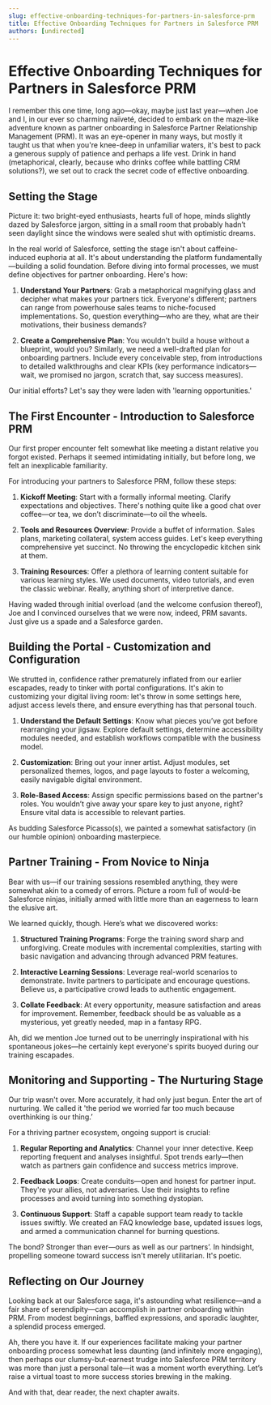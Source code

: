```yaml
---
slug: effective-onboarding-techniques-for-partners-in-salesforce-prm
title: Effective Onboarding Techniques for Partners in Salesforce PRM
authors: [undirected]
---
```



# Effective Onboarding Techniques for Partners in Salesforce PRM

I remember this one time, long ago—okay, maybe just last year—when Joe and I, in our ever so charming naïveté, decided to embark on the maze-like adventure known as partner onboarding in Salesforce Partner Relationship Management (PRM). It was an eye-opener in many ways, but mostly it taught us that when you're knee-deep in unfamiliar waters, it's best to pack a generous supply of patience and perhaps a life vest. Drink in hand (metaphorical, clearly, because who drinks coffee while battling CRM solutions?), we set out to crack the secret code of effective onboarding.

## Setting the Stage

Picture it: two bright-eyed enthusiasts, hearts full of hope, minds slightly dazed by Salesforce jargon, sitting in a small room that probably hadn’t seen daylight since the windows were sealed shut with optimistic dreams.

In the real world of Salesforce, setting the stage isn't about caffeine-induced euphoria at all. It's about understanding the platform fundamentally—building a solid foundation. Before diving into formal processes, we must define objectives for partner onboarding. Here's how:

1. **Understand Your Partners**: Grab a metaphorical magnifying glass and decipher what makes your partners tick. Everyone's different; partners can range from powerhouse sales teams to niche-focused implementations. So, question everything—who are they, what are their motivations, their business demands?

2. **Create a Comprehensive Plan**: You wouldn't build a house without a blueprint, would you? Similarly, we need a well-drafted plan for onboarding partners. Include every conceivable step, from introductions to detailed walkthroughs and clear KPIs (key performance indicators—wait, we promised no jargon, scratch that, say success measures).

Our initial efforts? Let's say they were laden with 'learning opportunities.' 

## The First Encounter - Introduction to Salesforce PRM

Our first proper encounter felt somewhat like meeting a distant relative you forgot existed. Perhaps it seemed intimidating initially, but before long, we felt an inexplicable familiarity. 

For introducing your partners to Salesforce PRM, follow these steps:

1. **Kickoff Meeting**: Start with a formally informal meeting. Clarify expectations and objectives. There's nothing quite like a good chat over coffee—or tea, we don’t discriminate—to oil the wheels.

2. **Tools and Resources Overview**: Provide a buffet of information. Sales plans, marketing collateral, system access guides. Let's keep everything comprehensive yet succinct. No throwing the encyclopedic kitchen sink at them.

3. **Training Resources**: Offer a plethora of learning content suitable for various learning styles. We used documents, video tutorials, and even the classic webinar. Really, anything short of interpretive dance.

Having waded through initial overload (and the welcome confusion thereof), Joe and I convinced ourselves that we were now, indeed, PRM savants. Just give us a spade and a Salesforce garden. 

## Building the Portal - Customization and Configuration

We strutted in, confidence rather prematurely inflated from our earlier escapades, ready to tinker with portal configurations. It's akin to customizing your digital living room: let's throw in some settings here, adjust access levels there, and ensure everything has that personal touch.

1. **Understand the Default Settings**: Know what pieces you’ve got before rearranging your jigsaw. Explore default settings, determine accessibility modules needed, and establish workflows compatible with the business model.

2. **Customization**: Bring out your inner artist. Adjust modules, set personalized themes, logos, and page layouts to foster a welcoming, easily navigable digital environment.

3. **Role-Based Access**: Assign specific permissions based on the partner's roles. You wouldn’t give away your spare key to just anyone, right? Ensure vital data is accessible to relevant parties.

As budding Salesforce Picasso(s), we painted a somewhat satisfactory (in our humble opinion) onboarding masterpiece. 

## Partner Training - From Novice to Ninja 

Bear with us—if our training sessions resembled anything, they were somewhat akin to a comedy of errors. Picture a room full of would-be Salesforce ninjas, initially armed with little more than an eagerness to learn the elusive art.

We learned quickly, though. Here’s what we discovered works:

1. **Structured Training Programs**: Forge the training sword sharp and unforgiving. Create modules with incremental complexities, starting with basic navigation and advancing through advanced PRM features.

2. **Interactive Learning Sessions**: Leverage real-world scenarios to demonstrate. Invite partners to participate and encourage questions. Believe us, a participative crowd leads to authentic engagement.

3. **Collate Feedback**: At every opportunity, measure satisfaction and areas for improvement. Remember, feedback should be as valuable as a mysterious, yet greatly needed, map in a fantasy RPG.

Ah, did we mention Joe turned out to be unerringly inspirational with his spontaneous jokes—he certainly kept everyone's spirits buoyed during our training escapades.

## Monitoring and Supporting - The Nurturing Stage

Our trip wasn't over. More accurately, it had only just begun. Enter the art of nurturing. We called it 'the period we worried far too much because overthinking is our thing.’

For a thriving partner ecosystem, ongoing support is crucial:

1. **Regular Reporting and Analytics**: Channel your inner detective. Keep reporting frequent and analyses insightful. Spot trends early—then watch as partners gain confidence and success metrics improve.

2. **Feedback Loops**: Create conduits—open and honest for partner input. They're your allies, not adversaries. Use their insights to refine processes and avoid turning into something dystopian.

3. **Continuous Support**: Staff a capable support team ready to tackle issues swiftly. We created an FAQ knowledge base, updated issues logs, and armed a communication channel for burning questions.

The bond? Stronger than ever—ours as well as our partners’. In hindsight, propelling someone toward success isn't merely utilitarian. It's poetic.

## Reflecting on Our Journey

Looking back at our Salesforce saga, it's astounding what resilience—and a fair share of serendipity—can accomplish in partner onboarding within PRM. From modest beginnings, baffled expressions, and sporadic laughter, a splendid process emerged.

Ah, there you have it. If our experiences facilitate making your partner onboarding process somewhat less daunting (and infinitely more engaging), then perhaps our clumsy-but-earnest trudge into Salesforce PRM territory was more than just a personal tale—it was a moment worth everything. Let’s raise a virtual toast to more success stories brewing in the making.

And with that, dear reader, the next chapter awaits.